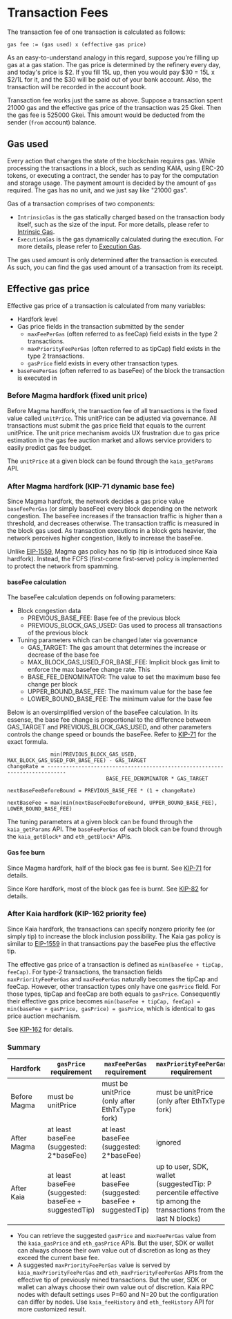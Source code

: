 # Transaction Fees

The transaction fee of one transaction is calculated as follows:

```text
gas fee := (gas used) x (effective gas price)
```

As an easy-to-understand analogy in this regard, suppose you're filling up gas at a gas station. The gas price is determined by the refinery every day, and today's price is $2. If you fill 15L up, then you would pay $30 = 15L x $2/1L for it, and the $30 will be paid out of your bank account. Also, the transaction will be recorded in the account book.

Transaction fee works just the same as above. Suppose a transaction spent 21000 gas and the effective gas price of the transaction was 25 Gkei. Then the gas fee is 525000 Gkei. This amount would be deducted from the sender (`from` account) balance.

## Gas used <a id="gas-used"></a>

Every action that changes the state of the blockchain requires gas. While processing the transactions in a block, such as sending KAIA, using ERC-20 tokens, or executing a contract, the sender has to pay for the computation and storage usage. The payment amount is decided by the amount of `gas` required. The gas has no unit, and we just say like "21000 gas".

Gas of a transaction comprises of two components:

* `IntrinsicGas` is the gas statically charged based on the transaction body itself, such as the size of the input. For more details, please refer to [Intrinsic Gas](intrinsic-gas.md).
* `ExecutionGas` is the gas dynamically calculated during the execution. For more details, please refer to [Execution Gas](execution-gas.md).

The gas used amount is only determined after the transaction is executed. As such, you can find the gas used amount of a transaction from its receipt.

## Effective gas price <a id="effective-gas-price"></a>

Effective gas price of a transaction is calculated from many variables:

- Hardfork level
- Gas price fields in the transaction submitted by the sender
  - `maxFeePerGas` (often referred to as feeCap) field exists in the type 2 transactions.
  - `maxPriorityFeePerGas` (often referred to as tipCap) field exists in the type 2 transactions.
  - `gasPrice` field exists in every other transaction types.
- `baseFeePerGas` (often referred to as baseFee) of the block the transaction is executed in

### Before Magma hardfork (fixed unit price)

Before Magma hardfork, the transaction fee of all transactions is the fixed value called `unitPrice`. This unitPrice can be adjusted via governance. All transactions must submit the gas price field that equals to the current unitPrice. The unit price mechanism avoids UX frustration due to gas price estimation in the gas fee auction market and allows service providers to easily predict gas fee budget.

The `unitPrice` at a given block can be found through the `kaia_getParams` API.

### After Magma hardfork (KIP-71 dynamic base fee)

Since Magma hardfork, the network decides a gas price value `baseFeePerGas` (or simply baseFee) every block depending on the network congestion. The baseFee increases if the transaction traffic is higher than a threshold, and decreases otherwise. The transaction traffic is measured in the block gas used. As transaction executions in a block gets heavier, the network perceives higher congestion, likely to increase the baseFee.

Unlike [EIP-1559](https://github.com/ethereum/EIPs/blob/master/EIPS/eip-1559.md), Magma gas policy has no tip (tip is introduced since Kaia hardfork). Instead, the FCFS (first-come first-serve) policy is implemented to protect the network from spamming.

#### baseFee calculation

The baseFee calculation depends on following parameters:

- Block congestion data
  - PREVIOUS_BASE_FEE: Base fee of the previous block
  - PREVIOUS_BLOCK_GAS_USED: Gas used to process all transactions of the previous block
- Tuning parameters which can be changed later via governance
  - GAS_TARGET: The gas amount that determines the increase or decrease of the base fee
  - MAX_BLOCK_GAS_USED_FOR_BASE_FEE: Implicit block gas limit to enforce the max basefee change rate. This 
  - BASE_FEE_DENOMINATOR: The value to set the maximum base fee change per block
  - UPPER_BOUND_BASE_FEE: The maximum value for the base fee 
  - LOWER_BOUND_BASE_FEE: The minimum value for the base fee

Below is an oversimplified version of the baseFee calculation. In its essense, the base fee change is proportional to the difference between GAS_TARGET and PREVIOUS_BLOCK_GAS_USED, and other parameters controls the change speed or bounds the baseFee. Refer to [KIP-71](https://github.com/klaytn/kips/blob/main/KIPs/kip-71.md) for the exact formula.

```
              min(PREVIOUS_BLOCK_GAS_USED, MAX_BLOCK_GAS_USED_FOR_BASE_FEE) - GAS_TARGET
changeRate = ----------------------------------------------------------------------------
                                BASE_FEE_DENOMINATOR * GAS_TARGET

nextBaseFeeBeforeBound = PREVIOUS_BASE_FEE * (1 + changeRate)

nextBaseFee = max(min(nextBaseFeeBeforeBound, UPPER_BOUND_BASE_FEE), LOWER_BOUND_BASE_FEE)
```

The tuning parameters at a given block can be found through the `kaia_getParams` API. The `baseFeePerGas` of each block can be found through the `kaia_getBlock*` and `eth_getBlock*` APIs.

#### Gas fee burn

Since Magma hardfork, half of the block gas fee is burnt. See [KIP-71](https://github.com/klaytn/kips/blob/main/KIPs/kip-71.md) for details.

Since Kore hardfork, most of the block gas fee is burnt. See [KIP-82](https://kips.klaytn.foundation/KIPs/kip-82) for details.

### After Kaia hardfork (KIP-162 priority fee)

Since Kaia hardfork, the transactions can specify nonzero priority fee (or simply tip) to increase the block inclusion possibility. The Kaia gas policy is similar to [EIP-1559](https://github.com/ethereum/EIPs/blob/master/EIPS/eip-1559.md) in that transactions pay the baseFee plus the effective tip.

The effective gas price of a transaction is defined as `min(baseFee + tipCap, feeCap)`. For type-2 transactions, the transaction fields `maxPriorityFeePerGas` and `maxFeePerGas` naturally becomes the tipCap and feeCap. However, other transaction types only have one `gasPrice` field. For those types, tipCap and feeCap are both equals to `gasPrice`. Consequently their effective gas price becomes `min(baseFee + tipCap, feeCap) = min(baseFee + gasPrice, gasPrice) = gasPrice`, which is identical to gas price auction mechanism.

See [KIP-162](https://github.com/klaytn/kips/blob/main/KIPs/kip-162.md) for details.

### Summary

| Hardfork | `gasPrice` requirement | `maxFeePerGas` requirement | `maxPriorityFeePerGas` requirement | calculated `effectiveGasPrice` |
| - | - | - | - | - |
| Before Magma | must be unitPrice | must be unitPrice<br>(only after EthTxType fork) | must be unitPrice<br>(only after EthTxType fork) | unitPrice
| After Magma | at least baseFee<br>(suggested: 2*baseFee) | at least baseFee<br>(suggested: 2*baseFee) | ignored | baseFee
| After Kaia |  at least baseFee<br>(suggested: baseFee + suggestedTip) | at least baseFee<br>(suggested: baseFee + suggestedTip) | up to user, SDK, wallet<br>(suggestedTip: P percentile effective tip among the transactions from the last N blocks) | tx type 2: min(baseFee + feeCap, tipCap),<br>other types: `gasPrice` for other types

- You can retrieve the suggested `gasPrice` and `maxFeePerGas` value from the `kaia_gasPrice` and `eth_gasPrice` APIs. But the user, SDK or wallet can always choose their own value out of discretion as long as they exceed the current base fee.
- A suggested `maxPriorityFeePerGas` value is served by `kaia_maxPriorityFeePerGas` and `eth_maxPriorityFeePerGas` APIs from the effective tip of previously mined transactions. But the user, SDK or wallet can always choose their own value out of discretion. Kaia RPC nodes with default settings uses P=60 and N=20 but the configuration can differ by nodes. Use `kaia_feeHistory` and `eth_feeHistory` API for more customized result.